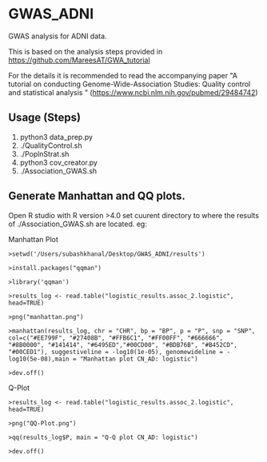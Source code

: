 # GWAS_ADNI
GWAS analysis for ADNI data.

This is based on the analysis steps provided in https://github.com/MareesAT/GWA_tutorial

For the details it is recommended to read the accompanying paper "A tutorial on conducting Genome-Wide-Association Studies: Quality control and statistical analysis " (https://www.ncbi.nlm.nih.gov/pubmed/29484742)

## Usage (Steps)
1. python3 data_prep.py
2. ./QualityControl.sh
3. ./PoplnStrat.sh
4. python3 cov_creator.py
5. ./Association_GWAS.sh

## Generate Manhattan and QQ plots.
Open R studio with R version >4.0
set cuurent directory to where the results of ./Association_GWAS.sh are located.
eg:

Manhattan Plot

`>setwd('/Users/subashkhanal/Desktop/GWAS_ADNI/results')`

`>install.packages("qqman")`

`>library('qqman')`

`>results_log <- read.table("logistic_results.assoc_2.logistic", head=TRUE)`

`>png("manhattan.png")`

`>manhattan(results_log, chr = "CHR", bp = "BP", p = "P", snp = "SNP", col=c("#EE799F", "#27408B", "#FFB6C1", "#FF00FF", "#666666", "#8B0000", "#141414", "#6495ED","#00CD00", "#BDB76B", "#B452CD", "#00CED1"), suggestiveline = -log10(1e-05), genomewideline = -log10(5e-08),main = "Manhattan plot CN_AD: logistic")`

`>dev.off()`

Q-Plot

`>results_log <- read.table("logistic_results.assoc_2.logistic", head=TRUE)`

`>png("QQ-Plot.png")`

`>qq(results_log$P, main = "Q-Q plot CN_AD: logistic")`

`>dev.off()`
